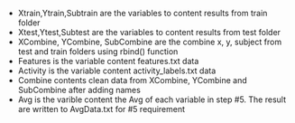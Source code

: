 - Xtrain,Ytrain,Subtrain are the variables to content results from train folder
- Xtest,Ytest,Subtest are the variables to content results from test folder
- XCombine, YCombine, SubCombine are the combine x, y, subject from test and train folders using rbind() function
- Features is the variable content features.txt data
- Activity is the variable content activity_labels.txt data
- Combine contents clean data from XCombine, YCombine and SubCombine after adding names 
- Avg is the varible content the Avg of each variable in step #5. The result are written to AvgData.txt for #5 requirement
